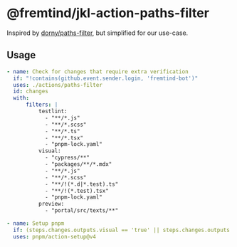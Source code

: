 # @fremtind/jkl-action-paths-filter

Inspired by [dorny/paths-filter](https://github.com/dorny/paths-filter), but simplified for our use-case.

## Usage

```yaml
- name: Check for changes that require extra verification
  if: "!contains(github.event.sender.login, 'fremtind-bot')"
  uses: ./actions/paths-filter
  id: changes
  with:
      filters: |
          testlint:
            - "**/*.js"
            - "**/*.scss"
            - "**/*.ts"
            - "**/*.tsx"
            - "pnpm-lock.yaml"
          visual:
            - "cypress/**"
            - "packages/**/*.mdx"
            - "**/*.js"
            - "**/*.scss"
            - "**/!(*.d|*.test).ts"
            - "**/!(*.test).tsx"
            - "pnpm-lock.yaml"
          preview:
            - "portal/src/texts/**"

- name: Setup pnpm
  if: (steps.changes.outputs.visual == 'true' || steps.changes.outputs.testlint == 'true') && !contains(github.event.sender.login, 'fremtind-bot')
  uses: pnpm/action-setup@v4
```
